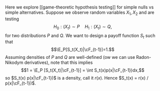 
Here we explore [[game-theoretic hypothesis testing]] for simple nulls vs simple alternatives.  Suppose we observe random variables $X_1,X_2$ and are testing 
$$H_0: (X_t) \sim P \quad H_1: (X_t)\sim Q,$$
for two distributions $P$ and $Q$. We want to design a payoff function $S_t$ such that 
$$\E_P[S_t(X_t)|\cF_{t-1}]=1.$$
Assuming densities of $P$ and $Q$ are well-defined (ow we can use Radon-Nikodym derivatives), note that this implies 
$$1 = \E_P [S_t(X_t)|\cF_{t-1}] = \int S_t(x)p(x|\cF_{t-1})dx,$$
so $S_t(x) p(x|\cF_{t-1})$ is a density, call it $r(x)$. Hence $S_t(x) = r(x) / p(x|\cF_{t-1})$. 
